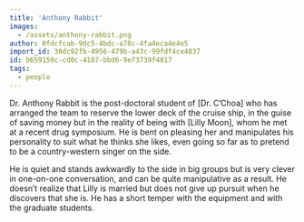 ```yaml
---
title: 'Anthony Rabbit'
images:
  - /assets/anthony-rabbit.png
author: 0fdcfcab-9dc5-4bdc-a78c-4fa4eca4e4e5
import_id: 30dc92fb-4956-479b-a43c-99fdf4ce4837
id: b659159c-cd0c-4187-bbd6-9e73739f4817
tags:
  - people
---
```

Dr. Anthony Rabbit is the post-doctoral student of [Dr. C’Choa] who has arranged the team to reserve the lower deck of the cruise ship, in the guise of saving money but in the reality of being with [Lilly Moon], whom he met at a recent drug symposium. He is bent on pleasing her and manipulates his personality to suit what he thinks she likes, even going so far as to pretend to be a country-western singer on the side.

He is quiet and stands awkwardly to the side in big groups but is very clever in one-on-one conversation, and can be quite manipulative as a result. He doesn’t realize that Lilly is married but does not give up pursuit when he discovers that she is. He has a short temper with the equipment and with the graduate students.